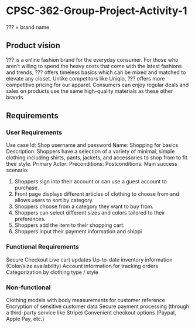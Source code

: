 # CPSC-362-Group-Project-Activity-1

??? = brand name

## Product vision
??? is a online fashion brand for the everyday consumer. For those who aren’t willing to spend the heavy costs that come with the latest fashions and trends, ??? offers timeless basics which can be mixed and matched to elevate any closet. Unlike competitors like Uniqlo, ??? offers more competitive pricing for our apparel. Consumers can enjoy regular deals and sales on products use the same high-quality materials as these other brands.

## Requirements

### User Requirements
Use case
Id: Shop username and password
Name: Shopping for basics
Description: Shoppers have a selection of a variety of minimal, simple clothing including shirts, pants, jackets, and accessories to shop from to fit their style.
Primary Actor: 
Preconditions: 
Postconditions: 
Main success scenario: 
1. Shoppers sign into their account or can use a guest account to purchase.
2. Front page displays different articles of clothing to choose from and allows users to sort by category.
3. Shoppers choose from a category they want to buy from.
4. Shoppers can select different sizes and colors tailored to their preferences.
5. Shoppers add the item to their shopping cart.
6. Shoppers input their payment information and shippi


### Functional Requirements
Secure Checkout 
Live cart updates
Up-to-date inventory information (Color/size availability)
Account information for tracking orders
Categorization by clothing type / style

### Non-functional
Clothing models with body measurements for customer reference 
Encryption of sensitive customer data
Secure payment processing (through a third-party service like Stripe)
Convenient checkout options (Paypal, Apple Pay, etc.)






